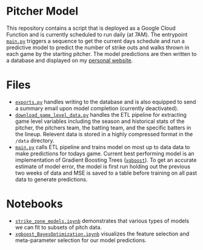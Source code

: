 # Pitcher Model

This repository contains a script that is deployed as a Google Cloud Function and is currently scheduled to run daily (at 7AM). The entrypoint [`main.py`](https://github.com/TimCSheehan/pitcher_model_deploy/blob/main/main.py) triggers a sequence to get the current
days schedule and run a predictive model to predict the number of strike outs and walks thrown in each game by the starting pitcher. The model
predictions are then written to a database and displayed on my [personal website](https://timothysheehan.com/mlb_vis).

# Files
* [`exports.py`](https://github.com/TimCSheehan/pitcher_model_deploy/blob/main/exports.py) handles writing to the database and is also equipped to send a summary email upon model completion (currently deactivated).
* [`download_game_level_data.py`](https://github.com/TimCSheehan/pitcher_model_deploy/blob/main/download_game_level_data.py) handles the ETL pipeline
  for extracting game level variables including the season and historical stats of the pitcher, the pitchers team, the batting team, and the specific batters in the lineup.
  Relevent data is stored in a highly compressed format in the `/data` directory.
* [`main.py`](https://github.com/TimCSheehan/pitcher_model_deploy/blob/main/main.py) calls ETL pipeline and trains model on most up to data data to make predictions for todays game.
  Current best performing model is an implementation of Gradient Boosting Trees ([`xgboost`](https://xgboost.readthedocs.io/en/stable/)). To get an accurate estimate of model error,
  the model is first run holding out the previous two weeks of data and MSE is saved to a table before training on all past data to generate predictions.
  
# Notebooks
* [`strike_zone_models.ipynb`](https://github.com/TimCSheehan/pitcher_model_deploy/blob/main/publicNotebooks/strike_zone_models.ipynb) demonstrates that various types of models we can fit to subsets of pitch data.
* [`xgboost_BayesOptimization.ipynb`](https://github.com/TimCSheehan/pitcher_model_deploy/blob/main/publicNotebooks/xgboost_BayesOptimization.ipynb) visualizes the feature selection and meta-parameter selection for our model predictions.
